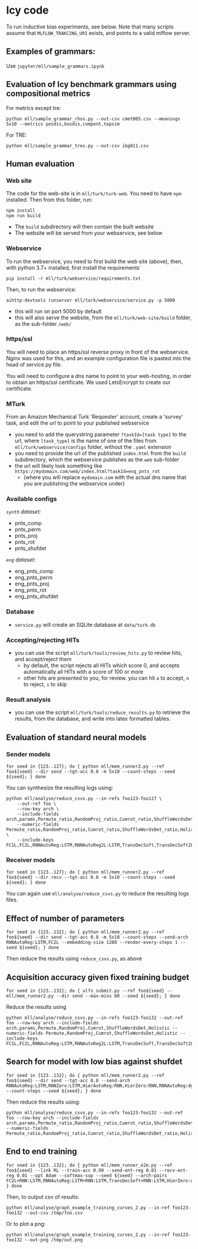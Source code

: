 # Icy code

To run inductive bias experiments, see below. Note that many scripts assume that `MLFLOW_TRAKCING_URI` exists, and points to a valid mlflow server.

## Examples of grammars:

Use `jupyter/mll/sample_grammars.ipynb`

## Evaluation of Icy benchmark grammars using compositional metrics

For metrics except tre:
```
python mll/sample_grammar_rhos.py --out-csv cmet005.csv --meanings 5x10 --metrics posdis,bosdis,compent,topsim
```

For TRE:
```
python mll/sample_grammar_tres.py --out-csv ibg011.csv
```

## Human evaluation

### Web site

The code for the web-site is in `mll/turk/turk-web`. You need to have `npm` installed. Then from this folder, run:
```
npm install
npm run build
```
- The `build` subdirectory will then contain the built website
- The website will be served from your webservice, see below

### Webservice

To run the webservice, you need to first build the web site (above), then, with python 3.7+ installed, first install the requirements`
```
pip install -r mll/turk/webservice/requirements.txt
```
Then, to run the webservice:
```
aihttp-devtools runserver mll/turk/webservice/service.py -p 5000
```
- this will run on port 5000 by default
- this will also serve the website, from the `mll/turk/web-site/build` folder, as the sub-folder `/web/`

### https/ssl

You will need to place an https/ssl reverse proxy in front of the webservice. Nginx was used for this, and an example configuration file is pasted into the head of service.py file.

You will need to configure a dns name to point to your web-hosting, in order to obtain an https/ssl certificate. We used LetsEncrypt to create our certificate.

### MTurk

From an Amazon Mechanical Turk 'Requester' account, create a 'survey' task, and edit the url to point to your published webservice
- you need to add the querystring parameter `?taskId=[task type]` to the url, where `[task_type]` is the name of one of the files from `mll/turk/webservice/configs` folder, without the `.yaml` extension
- you need to provide the url of the published `index.html` from the `build` subdirectory, which the webservice publishes as the `web` sub-folder
- the url will likely look something like `https://mydomain.com/web/index.html?taskId=eng_pnts_rot`
    - (where you will replace `mydomain.com` with the actual dns name that you are publishing the webservice under)

### Available configs

*`synth` dataset:*
- pnts_comp
- pnts_perm
- pnts_proj
- pnts_rot
- pnts_shufdet

*`eng` dataset:*
- eng_pnts_comp
- eng_pnts_perm
- eng_pnts_proj
- eng_pnts_rot
- eng_pnts_shufdet

### Database

- `service.py` will create an SQLite database at `data/turk.db`

### Accepting/rejecting HITs

- you can use the script `mll/turk/tools/review_hits.py` to review hits, and accept/reject them
    - by default, the script rejects all HITs which score 0, and accepts automatically all HITs with a score of 100 or more
    - other hits are presented to you, for review. you can hit `a` to accept, `n` to reject, `s` to skip

### Result analysis

- you can use the script `mll/turk/tools/reduce_results.py` to retrieve the results, from the database, and write into latex formatted tables.

## Evaluation of standard neural models

### Sender models

```
for seed in {123..127}; do { python mll/mem_runner2.py --ref foo${seed} --dir send --tgt-acc 0.8 -m 5x10 --count-steps --seed ${seed}; } done
```

You can synthesize the resulting logs using:

```
python mll/analyse/reduce_csvs.py --in-refs foo123-foo127 \
    --out-ref foo \
    --row-key arch \
    --include-fields arch,params,Permute_ratio,RandomProj_ratio,Cumrot_ratio,ShuffleWordsDet_ratio,Holistic_ratio 
    --numeric-fields Permute_ratio,RandomProj_ratio,Cumrot_ratio,ShuffleWordsDet_ratio,Holistic_ratio \
    --include-keys FC1L,FC2L,RNNAutoReg:LSTM,RNNAutoReg2L:LSTM,TransDecSoft,TransDecSoft2L,Hashtable
```

### Receiver models

```
for seed in {123..127}; do { python mll/mem_runner2.py --ref foo${seed} --dir recv --tgt-acc 0.8 -m 5x10 --count-steps --seed ${seed}; } done
```

You can again use `mll/analyse/reduce_csvs.py` to reduce the resulting logs files.

## Effect of number of parameters

```
for seed in {123..132}; do { python mll/mem_runner2.py --ref foo${seed} --dir send --tgt-acc 0.8 -m 5x10 --count-steps --send-arch RNNAutoReg:LSTM,FC2L --embedding-size 1280 --render-every-steps 1 --seed ${seed}; } done
```

Then reduce the results using `reduce_csvs.py`, as above

## Acquisition accuracy given fixed training budget

```
for seed in {123..132}; do { ulfs_submit.py --ref foo${seed} -- mll/mem_runner2.py --dir send --max-mins 60 --seed ${seed}; } done
```

Reduce the results using
```
python mll/analyse/reduce_csvs.py --in-refs foo123-foo132 --out-ref foo --row-key arch --include-fields arch,params,Permute,RandomProj,Cumrot,ShuffleWordsDet,Holistic --numeric-fields Permute,RandomProj,Cumrot,ShuffleWordsDet,Holistic --include-keys FC1L,FC2L,RNNAutoReg:LSTM,RNNAutoReg2L:LSTM,TransDecSoft,TransDecSoft2L,Hashtable
```

## Search for model with low bias against shufdet

```
for seed in {123..132}; do { python mll/mem_runner2.py --ref foo${seed} --dir send --tgt-acc 0.8 --send-arch RNNAutoReg:LSTM,RNNZero:LSTM,HierAutoReg:RNN,HierZero:RNN,RNNAutoReg:dgsend,RNNZero:dgsend,HierAutoReg:dgsend,HierZero:dgsend --count-steps --seed ${seed}; } done
```

Then reduce the results using:

```
python mll/analyse/reduce_csvs.py --in-refs foo123-foo132 --out-ref foo --row-key arch --include-fields arch,params,Permute_ratio,RandomProj_ratio,Cumrot_ratio,ShuffleWordsDet_ratio,Holistic_ratio --numeric-fields Permute_ratio,RandomProj_ratio,Cumrot_ratio,ShuffleWordsDet_ratio,Holistic_ratio
```

## End to end training

```
for seed in {123..132}; do { python mll/mem_runner_e2e.py --ref foo${seed} --link RL --train-acc 0.99 --send-ent-reg 0.01 --recv-ent-reg 0.01 --opt Adam --softmax-sup --seed ${seed} --arch-pairs FC2L+RNN:LSTM,RNNAutoReg:LSTM+RNN:LSTM,TransDecSoft+RNN:LSTM,HierZero:dgsend+RNN:LSTM; } done
```

Then, to output csv of results:
```
python mll/analyse/graph_example_training_curves_2.py --in-ref foo123-foo132 --out-csv /tmp/foo.csv
```

Or to plot a png:
```
python mll/analyse/graph_example_training_curves_2.py --in-ref foo123-foo132 --out-png /tmp/out.png
```
